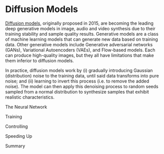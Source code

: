# Diffusion Models

[Diffusion models](), originally proposed in 2015, are becoming the leading deep generative models in image, audio and video synthesis due to their training stability and sample quality results. Generative models are a class of machine learning models that can generate new data based on training data. Other generative models include Generative adversarial networks (GANs), Variational Autoencoders (VAEs), and Flow-based models. Each can produce high-quality images, but they all have limitations that make them inferior to diffusion models.

In practice, diffusion models work by (i) gradually introducing Gaussian (distribution) noise to the training data, until said data transforms into pure noise; and (ii) learning to invert this process (i.e. to remove the added noise). The model can then apply this denoising process to random seeds sampled from a normal distribution to synthesize samples that exhibit realistic characteristics. 

The Neural Network

Training

Controlling

Speeding Up

Summary